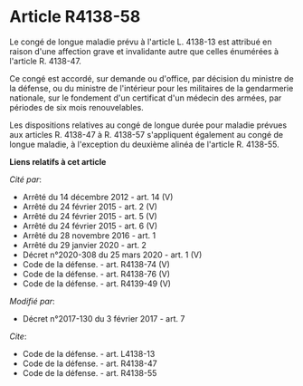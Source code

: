 # Article R4138-58

Le congé de longue maladie prévu à l'article L. 4138-13 est attribué en raison d'une affection grave et invalidante autre que
celles énumérées à l'article R. 4138-47. 

Ce congé est accordé, sur demande ou d'office, par décision du ministre de la défense, ou du ministre de l'intérieur pour les
militaires de la gendarmerie nationale, sur le fondement d'un certificat  d'un médecin des armées, par périodes de six mois
renouvelables. 

Les dispositions relatives au congé de longue durée pour maladie prévues aux articles R. 4138-47 à R. 4138-57 s'appliquent
également au congé de longue maladie, à l'exception du deuxième alinéa de l'article R. 4138-55.

**Liens relatifs à cet article**

_Cité par_:

  - Arrêté du 14 décembre 2012 - art. 14 (V)
  - Arrêté du 24 février 2015 - art. 2 (V)
  - Arrêté du 24 février 2015 - art. 5 (V)
  - Arrêté du 24 février 2015 - art. 6 (V)
  - Arrêté du 28 novembre 2016 - art. 1
  - Arrêté du 29 janvier 2020 - art. 2
  - Décret n°2020-308 du 25 mars 2020 - art. 1 (V)
  - Code de la défense. - art. R4138-74 (V)
  - Code de la défense. - art. R4138-76 (V)
  - Code de la défense. - art. R4139-49 (V)

_Modifié par_:

  - Décret n°2017-130 du 3 février 2017 - art. 7

_Cite_:

  - Code de la défense. - art. L4138-13
  - Code de la défense. - art. R4138-47
  - Code de la défense. - art. R4138-55
